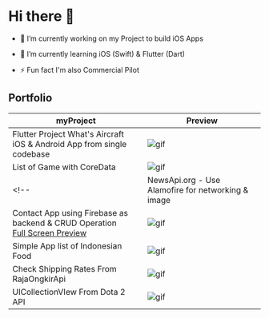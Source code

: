 # Hi there 👋



- 🔭 I’m currently working on my Project to build iOS Apps 

- 🌱 I’m currently learning iOS (Swift) & Flutter (Dart) 

- ⚡ Fun fact I'm also Commercial Pilot

## Portfolio


| myProject        | Preview           | 
| ------------- |---------------|
| Flutter Project What's Aircraft <br> iOS & Android App from single codebase     | ![gif](https://thumbs.gfycat.com/DisfiguredRingedCleanerwrasse-size_restricted.gif) |
| List of Game with CoreData     | ![gif](https://thumbs.gfycat.com/GlaringGrandioseAntipodesgreenparakeet-size_restricted.gif) |
<!-- | NewsApi.org - Use Alamofire  for networking & image      |  <img src="https://raw.githubusercontent.com/mhalfaraby/OpsigoNewsApi/main/Screenshot/2.png" width="100" height="200"> <img src="https://raw.githubusercontent.com/mhalfaraby/OpsigoNewsApi/main/Screenshot/3.png" width="100" height="200">  |
| Contact App using Firebase as backend & CRUD Operation <br/>[Full Screen Preview](https://gfycat.com/peacefulcalculatingbaiji)      | ![gif](https://thumbs.gfycat.com/PeacefulCalculatingBaiji-size_restricted.gif) |
| Simple App list of Indonesian Food      | ![gif](https://thumbs.gfycat.com/SnappyWealthyBaiji-size_restricted.gif) |
| Check Shipping Rates From RajaOngkirApi      |![gif](https://thumbs.gfycat.com/ImpoliteTallJaeger-size_restricted.gif)  |
| UICollectionVIew From Dota 2 API      | ![gif](https://thumbs.gfycat.com/FantasticParchedArgali-size_restricted.gif) | -->
